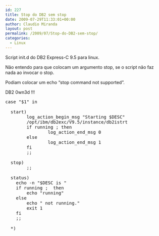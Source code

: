 ```yaml
---
id: 227
title: Stop do DB2 sem stop
date: 2009-07-29T11:33:01+00:00
author: Claudio Miranda
layout: post
permalink: /2009/07/Stop-do-DB2-sem-stop/
categories:
  - Linux
---
```

Script init.d do DB2 Express-C 9.5 para linux. 

Não entendo para que colocam um argumento stop, se o script não faz nada ao invocar o stop. 

Podiam colocar um echo &#8220;stop command not supported&#8221;. 

DB2 0wn3d !!!
  
  


<pre>case "$1" in

  start)
        log_action_begin_msg "Starting $DESC"
        /opt/ibm/db2exc/V9.5/instance/db2istrt
        if running ; then
                log_action_end_msg 0
        else
                log_action_end_msg 1
        fi
        ;;

  stop)
        ;;

  status)
    echo -n "$DESC is "
    if running ;  then
        echo "running"
    else
        echo " not running."
        exit 1
    fi
    ;;

  *)
</pre>